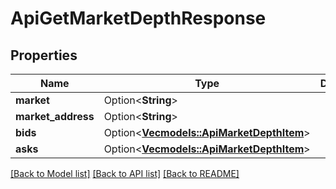 # ApiGetMarketDepthResponse

## Properties

Name | Type | Description | Notes
------------ | ------------- | ------------- | -------------
**market** | Option<**String**> |  | [optional]
**market_address** | Option<**String**> |  | [optional]
**bids** | Option<[**Vec<models::ApiMarketDepthItem>**](apiMarketDepthItem.md)> |  | [optional]
**asks** | Option<[**Vec<models::ApiMarketDepthItem>**](apiMarketDepthItem.md)> |  | [optional]

[[Back to Model list]](../README.md#documentation-for-models) [[Back to API list]](../README.md#documentation-for-api-endpoints) [[Back to README]](../README.md)


